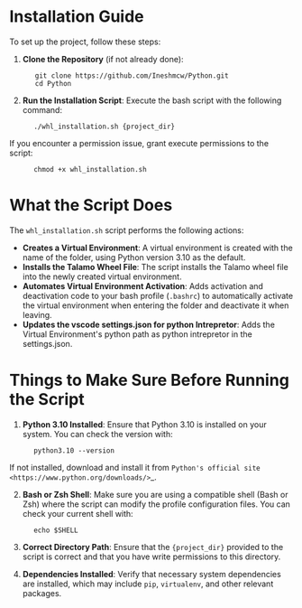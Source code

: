 
Installation Guide
==================

To set up the project, follow these steps:

1. **Clone the Repository** (if not already done):
   ```
      git clone https://github.com/Ineshmcw/Python.git
      cd Python
   ```

3. **Run the Installation Script**:
   Execute the bash script with the following command:
```
      ./whl_installation.sh {project_dir}
```

   If you encounter a permission issue, grant execute permissions to the script:
```
      chmod +x whl_installation.sh
```

What the Script Does
====================

The `whl_installation.sh` script performs the following actions:

- **Creates a Virtual Environment**: A virtual environment is created with the name of the folder, using Python version 3.10 as the default.
- **Installs the Talamo Wheel File**: The script installs the Talamo wheel file into the newly created virtual environment.
- **Automates Virtual Environment Activation**: Adds activation and deactivation code to your bash profile (`.bashrc`) to automatically activate the virtual environment when entering the folder and deactivate it when leaving.
- **Updates the vscode settings.json for python Intrepretor**: Adds the Virtual Environment's python path as python intrepretor in the settings.json.

Things to Make Sure Before Running the Script
=============================================

1. **Python 3.10 Installed**:
   Ensure that Python 3.10 is installed on your system. You can check the version with:
```
      python3.10 --version
```
   If not installed, download and install it from `Python's official site <https://www.python.org/downloads/>`_.

2. **Bash or Zsh Shell**:
   Make sure you are using a compatible shell (Bash or Zsh) where the script can modify the profile configuration files. You can check your current shell with:
```
      echo $SHELL
```

3. **Correct Directory Path**:
   Ensure that the `{project_dir}` provided to the script is correct and that you have write permissions to this directory.

4. **Dependencies Installed**:
   Verify that necessary system dependencies are installed, which may include `pip`, `virtualenv`, and other relevant packages.

